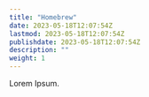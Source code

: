 ```yaml
---
title: "Homebrew"
date: 2023-05-18T12:07:54Z
lastmod: 2023-05-18T12:07:54Z
publishdate: 2023-05-18T12:07:54Z
description: ""
weight: 1
---
```


Lorem Ipsum.
